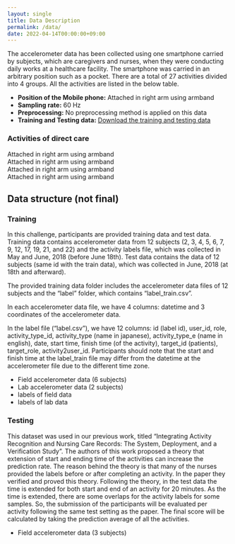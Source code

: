 ```yaml
---
layout: single
title: Data Description
permalink: /data/
date: 2022-04-14T00:00:00+09:00
---
```

The accelerometer data has been collected using one smartphone carried by subjects, which are caregivers and nurses, when they were conducting daily works at a healthcare facility. The smartphone was carried in an arbitrary position such as a pocket. There are a total of 27 activities divided into 4 groups. All the activities are listed in the below table.

<ul>
  <li><b>Position of the Mobile phone:</b> Attached in right arm using armband</li>
  <li><b>Sampling rate:</b> 60 Hz</li>
  <li><b>Preprocessing:</b> No preprocessing method is applied on this data</li>
  <li><b>Training and Testing data:</b> <a href = "https://ieee-dataport.org/open-access/nurse-care-activities-datasets-laboratory-and-real-field">Download the training and testing data</a></li>
</ul>

<style>
ul.no-bullets {
  list-style-type: none;
  margin: 0;
  padding: 0;
}
</style>
### Activities of direct care
<ul class="no-bullets">
  <li> Attached in right arm using armband</li>
  <li> Attached in right arm using armband</li>
  <li> Attached in right arm using armband</li>
  <li> Attached in right arm using armband</li>
</ul>

## Data structure (not final)
### Training
In this challenge, participants are provided training data and test data. Training data contains accelerometer data from 12 subjects (2, 3, 4, 5, 6, 7, 9, 12, 17, 19, 21, and 22) and the activity labels file, which was collected in May and June, 2018 (before June 18th). Test data contains the data of 12 subjects (same id with the train data), which was collected in June, 2018 (at 18th and afterward).

The provided training data folder includes the accelerometer data files of 12 subjects and the “label” folder, which contains “label_train.csv”.

In each accelerometer data file, we have 4 columns: datetime and 3 coordinates of the accelerometer data.

In the label file (“label.csv”), we have 12 columns: id (label id), user_id, role, activity_type_id, activity_type (name in japanese), activity_type_e (name in english), date, start time, finish time (of the activity), target_id (patients), target_role, activity2user_id. Participants should note that the start and finish time at the label_train file may differ from the datetime at the accelerometer file due to the different time zone.

<ul>
  <li>Field accelerometer data (6 subjects)</li>
  <li>Lab  accelerometer data (2 subjects)</li>
  <li>labels of field data</li>
  <li>labels of lab data</li>
</ul>

### Testing
This dataset was used in our previous work, titled “Integrating Activity Recognition and Nursing Care Records: The System, Deployment, and a Verification Study”. The authors of this work proposed a theory that extension of start and ending time of the activities can increase the prediction rate. The reason behind the theory is that many of the nurses provided the labels before or after completing an activity. In the paper they verified and proved this theory. Following the theory, in the test data the time is extended for both start and end of an activity for 20 minutes. As the time is extended, there are some overlaps for the activity labels for some samples. So, the submission of the participants will be evaluated per activity following the same test setting as the paper. The final score will be calculated by taking the prediction average of all the activities.

<ul>
  <li>Field accelerometer data (3 subjects) </li>
</ul>
